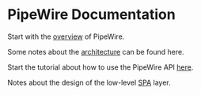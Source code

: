 # PipeWire Documentation

Start with the [overview](overview.md) of PipeWire.

Some notes about the [architecture](architecture.md) can be
found here.

Start the tutorial about how to use the PipeWire API
[here](tutorial-index.md).

Notes about the design of the low-level [SPA](spa/design.md)
layer.
